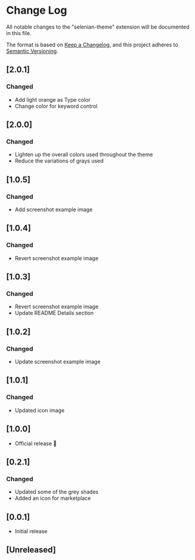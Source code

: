 # Change Log

All notable changes to the "selenian-theme" extension will be documented in this file.

The format is based on [Keep a Changelog](https://keepachangelog.com/en/1.0.0/),
and this project adheres to [Semantic Versioning](https://semver.org/spec/v2.0.0.html).

## [2.0.1]

### Changed

- Add light orange as Type color
- Change color for keyword control

## [2.0.0]

### Changed

- Lighten up the overall colors used throughout the theme
- Reduce the variations of grays used

## [1.0.5]

### Changed

- Add screenshot example image

## [1.0.4]

### Changed

- Revert screenshot example image

## [1.0.3]

### Changed

- Revert screenshot example image
- Update README Details section

## [1.0.2]

### Changed

- Update screenshot example image

## [1.0.1]

### Changed

- Updated icon image

## [1.0.0]

- Official release 🚀

## [0.2.1]

### Changed

- Updated some of the grey shades
- Added an icon for marketplace

## [0.0.1]

- Initial release

## [Unreleased]
